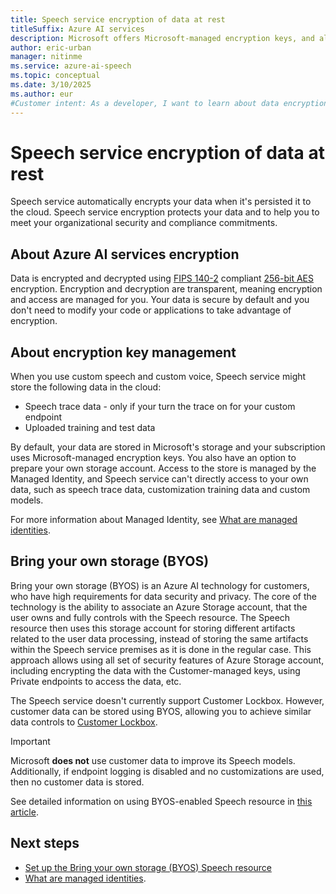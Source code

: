```yaml
---
title: Speech service encryption of data at rest
titleSuffix: Azure AI services
description: Microsoft offers Microsoft-managed encryption keys, and also lets you manage your Azure AI services subscriptions with your own keys, called customer-managed keys (CMK). This article covers data encryption at rest for Speech service.
author: eric-urban
manager: nitinme
ms.service: azure-ai-speech
ms.topic: conceptual
ms.date: 3/10/2025
ms.author: eur
#Customer intent: As a developer, I want to learn about data encryption at rest for Speech service.
---
```


# Speech service encryption of data at rest

Speech service automatically encrypts your data when it's persisted it to the cloud. Speech service encryption protects your data and to help you to meet your organizational security and compliance commitments.

## About Azure AI services encryption

Data is encrypted and decrypted using [FIPS 140-2](https://en.wikipedia.org/wiki/FIPS_140-2) compliant [256-bit AES](https://en.wikipedia.org/wiki/Advanced_Encryption_Standard) encryption. Encryption and decryption are transparent, meaning encryption and access are managed for you. Your data is secure by default and you don't need to modify your code or applications to take advantage of encryption.

## About encryption key management

When you use custom speech and custom voice, Speech service might store the following data in the cloud:  

* Speech trace data - only if your turn the trace on for your custom endpoint
* Uploaded training and test data

By default, your data are stored in Microsoft's storage and your subscription uses Microsoft-managed encryption keys. You also have an option to prepare your own storage account. Access to the store is managed by the Managed Identity, and Speech service can't directly access to your own data, such as speech trace data, customization training data and custom models.

For more information about Managed Identity, see [What are managed identities](/azure/active-directory/managed-identities-azure-resources/overview).

## Bring your own storage (BYOS)

Bring your own storage (BYOS) is an Azure AI technology for customers, who have high requirements for data security and privacy. The core of the technology is the ability to associate an Azure Storage account, that the user owns and fully controls with the Speech resource. The Speech resource then uses this storage account for storing different artifacts related to the user data processing, instead of storing the same artifacts within the Speech service premises as it is done in the regular case. This approach allows using all set of security features of Azure Storage account, including encrypting the data with the Customer-managed keys, using Private endpoints to access the data, etc.

The Speech service doesn't currently support Customer Lockbox. However, customer data can be stored using BYOS, allowing you to achieve similar data controls to [Customer Lockbox](/azure/security/fundamentals/customer-lockbox-overview).

> [!IMPORTANT]
> Microsoft **does not** use customer data to improve its Speech models. Additionally, if endpoint logging is disabled and no customizations are used, then no customer data is stored. 

See detailed information on using BYOS-enabled Speech resource in [this article](bring-your-own-storage-speech-resource.md).

## Next steps

* [Set up the Bring your own storage (BYOS) Speech resource](bring-your-own-storage-speech-resource.md)
* [What are managed identities](/azure/active-directory/managed-identities-azure-resources/overview).
